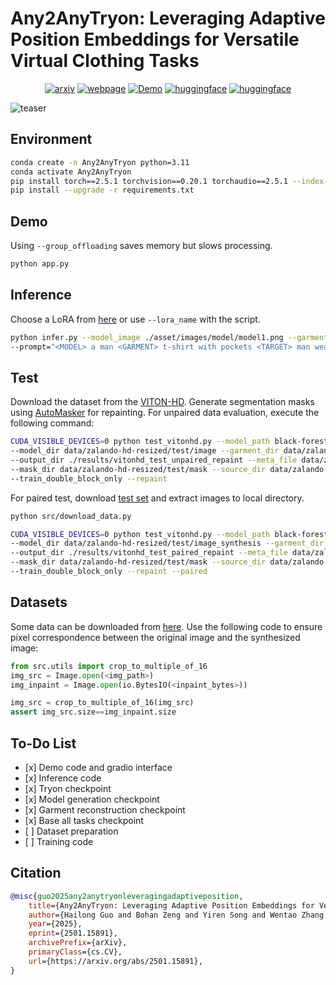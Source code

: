 # Any2AnyTryon: Leveraging Adaptive Position Embeddings for Versatile Virtual Clothing Tasks
<div style="display: flex; justify-content: center; align-items: center;">
  <a href="https://arxiv.org/abs/2501.15891" style="margin: 0 2px;">
    <img src='https://img.shields.io/badge/arXiv-2501.15891-red?style=flat&logo=arXiv&logoColor=red' alt='arxiv'>
  </a>
  <a href='https://logn-2024.github.io/Any2anyTryon/' style="margin: 0 2px;">
    <img src='https://img.shields.io/badge/Webpage-Project-silver?style=flat&logo=&logoColor=orange' alt='webpage'>
  </a>
  <a href="https://huggingface.co/spaces/jamesliu1217/Any2anyTryon_exp" style="margin: 0 2px;">
    <img src='https://img.shields.io/badge/Demo-Gradio-gold?style=flat&logo=Gradio&logoColor=red' alt='Demo'>
  </a>
  <a href='https://huggingface.co/loooooong/Any2anyTryon' style="margin: 0 2px;">
    <img src='https://img.shields.io/badge/Hugging Face-ckpts-orange?style=flat&logo=HuggingFace&logoColor=orange' alt='huggingface'>
  </a>
  <a href='https://huggingface.co/datasets/loooooong/LAION-Garment' style="margin: 0 2px;">
    <img src='https://img.shields.io/badge/Hugging Face-datasets-orange?style=flat&logo=HuggingFace&logoColor=orange' alt='huggingface'>
  </a>
</div>

![teaser](asset/images/teaser.png)

## Environment
```bash
conda create -n Any2AnyTryon python=3.11
conda activate Any2AnyTryon
pip install torch==2.5.1 torchvision==0.20.1 torchaudio==2.5.1 --index-url https://download.pytorch.org/whl/cu124
pip install --upgrade -r requirements.txt
```

## Demo
Using `--group_offloading` saves memory but slows processing.
```bash
python app.py
```

## Inference
Choose a LoRA from [here](https://huggingface.co/loooooong/Any2anyTryon) or use `--lora_name` with the script.
```bash
python infer.py --model_image ./asset/images/model/model1.png --garment_image ./asset/images/garment/garment1.jpg \
--prompt="<MODEL> a man <GARMENT> t-shirt with pockets <TARGET> man wearing the t-shirt"
```

## Test

Download the dataset from the [VITON-HD](https://github.com/shadow2496/VITON-HD). Generate segmentation masks using [AutoMasker](https://github.com/Zheng-Chong/CatVTON/blob/edited/preprocess_agnostic_mask.py) for repainting. For unpaired data evaluation, execute the following command:
```bash
CUDA_VISIBLE_DEVICES=0 python test_vitonhd.py --model_path black-forest-labs/FLUX.1-dev \
--model_dir data/zalando-hd-resized/test/image --garment_dir data/zalando-hd-resized/test/cloth \
--output_dir ./results/vitonhd_test_unpaired_repaint --meta_file data/zalando-hd-resized/test_pairs.txt \
--mask_dir data/zalando-hd-resized/test/mask --source_dir data/zalando-hd-resized/test/image \
--train_double_block_only --repaint 
```
For paired test, download [test set](https://huggingface.co/datasets/loooooong/Any2anyTryon_vitonhd_test) and extract images to local directory.
```bash
python src/download_data.py
```
```bash
CUDA_VISIBLE_DEVICES=0 python test_vitonhd.py --model_path black-forest-labs/FLUX.1-dev \
--model_dir data/zalando-hd-resized/test/image_synthesis --garment_dir data/zalando-hd-resized/test/cloth \
--output_dir ./results/vitonhd_test_paired_repaint --meta_file data/zalando-hd-resized/test_pairs.txt \
--mask_dir data/zalando-hd-resized/test/mask --source_dir data/zalando-hd-resized/test/image \
--train_double_block_only --repaint --paired
```

## Datasets
Some data can be downloaded from [here](https://huggingface.co/datasets/loooooong/LAION-Garment). Use the following code to ensure pixel correspondence between the original image and the synthesized image:
```python
from src.utils import crop_to_multiple_of_16
img_src = Image.open(<img_path>)
img_inpaint = Image.open(io.BytesIO(<inpaint_bytes>))

img_src = crop_to_multiple_of_16(img_src)
assert img_src.size==img_inpaint.size
```

## To-Do List
- \[x\] Demo code and gradio interface
- \[x\] Inference code
- \[x\] Tryon checkpoint
- \[x\] Model generation checkpoint
- \[x\] Garment reconstruction checkpoint
- \[x\] Base all tasks checkpoint
- \[ \] Dataset preparation
- \[ \] Training code

## Citation

```bibtex
@misc{guo2025any2anytryonleveragingadaptiveposition,
    title={Any2AnyTryon: Leveraging Adaptive Position Embeddings for Versatile Virtual Clothing Tasks}, 
    author={Hailong Guo and Bohan Zeng and Yiren Song and Wentao Zhang and Chuang Zhang and Jiaming Liu},
    year={2025},
    eprint={2501.15891},
    archivePrefix={arXiv},
    primaryClass={cs.CV},
    url={https://arxiv.org/abs/2501.15891}, 
}
```